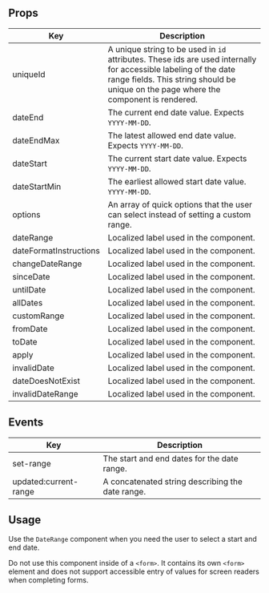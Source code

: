 ## Props

| Key | Description |
| --- | --- |
| uniqueId | A unique string to be used in <code>id</code> attributes. These ids are used internally for accessible labeling of the date range fields. This string should be unique on the page where the component is rendered. |
| dateEnd | The current end date value. Expects <code>YYYY-MM-DD</code>. |
| dateEndMax | The latest allowed end date value. Expects <code>YYYY-MM-DD</code>. |
| dateStart | The current start date value. Expects <code>YYYY-MM-DD</code>. |
| dateStartMin | The earliest allowed start date value. <code>YYYY-MM-DD</code>. |
| options | An array of quick options that the user can select instead of setting a custom range. |
| dateRange | Localized label used in the component. |
| dateFormatInstructions | Localized label used in the component. |
| changeDateRange | Localized label used in the component. |
| sinceDate | Localized label used in the component. |
| untilDate | Localized label used in the component. |
| allDates | Localized label used in the component. |
| customRange | Localized label used in the component. |
| fromDate | Localized label used in the component. |
| toDate | Localized label used in the component. |
| apply | Localized label used in the component. |
| invalidDate | Localized label used in the component. |
| dateDoesNotExist | Localized label used in the component. |
| invalidDateRange | Localized label used in the component. |

## Events

| Key                   | Description                                      |
| --------------------- | ------------------------------------------------ |
| set-range             | The start and end dates for the date range.      |
| updated:current-range | A concatenated string describing the date range. |

## Usage

Use the `DateRange` component when you need the user to select a start and end date.

Do not use this component inside of a `<form>`. It contains its own `<form>` element and does not support accessible entry of values for screen readers when completing forms.
